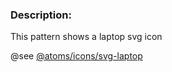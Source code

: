 ### Description: 
This pattern shows a laptop svg icon

@see [@atoms/icons/svg-laptop](https://mayflower.digital.mass.gov/?p=atoms-svg-laptop&view=c)
